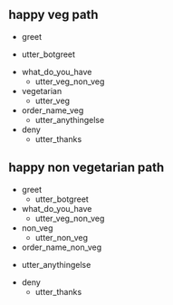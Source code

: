 ## happy veg path
* greet
 -  utter_botgreet
* what_do_you_have
  - utter_veg_non_veg
* vegetarian
  - utter_veg
* order_name_veg
  - utter_anythingelse
* deny
  - utter_thanks
## happy non vegetarian path 
* greet
  - utter_botgreet
* what_do_you_have
  - utter_veg_non_veg
* non_veg
  - utter_non_veg
* order_name_non_veg
 - utter_anythingelse
* deny
  - utter_thanks
